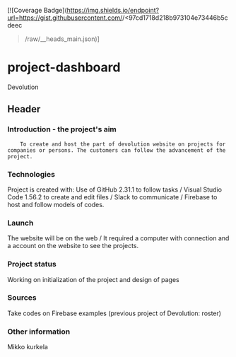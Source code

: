 [![Coverage Badge](https://img.shields.io/endpoint?url=https://gist.githubusercontent.com/<RonanCadot>/<97cd1718d218b973104e73446b5cdeec
>/raw/<project-dashboard>__heads_main.json)]

# project-dashboard
Devolution

## Header

### Introduction - the project's aim
        To create and host the part of devolution website on projects for companies or persons. The customers can follow the advancement of the project.
### Technologies
Project is created with:
        Use of GitHub 2.31.1 to follow tasks / Visual Studio Code 1.56.2 to create and edit files / Slack to communicate / Firebase to host and follow models of codes.
### Launch
The website will be on the web / It required a computer with connection and a account on the website to see the projects.
###  Project status
Working on initialization of the project and design of pages
###  Sources
Take codes on Firebase examples (previous project of Devolution: roster)
###  Other information
Mikko kurkela